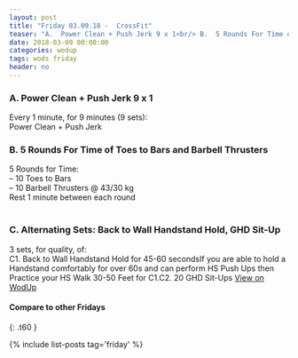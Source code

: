 ```yaml
---
layout: post
title: "Friday 03.09.18 -  CrossFit"
teaser: "A.  Power Clean + Push Jerk 9 x 1<br/> B.  5 Rounds For Time of Toes to Bars and Barbell Thrusters<br/> C. Alternating Sets: Back to Wall Handstand Hold, GHD Sit-Up"
date: 2018-03-09 00:00:00
categories: wodup
tags: wods friday
header: no
---
```



<h3>A.  Power Clean + Push Jerk 9 x 1</h3>
Every 1 minute, for 9 minutes (9 sets):<br/>Power Clean + Push Jerk<br/>
<h3>B.  5 Rounds For Time of Toes to Bars and Barbell Thrusters</h3>
5 Rounds for Time:<br/>– 10 Toes to Bars<br/>– 10 Barbell Thrusters @ 43/30 kg<br/>Rest 1 minute between each round<br/>
<br/>
<h3>C. Alternating Sets: Back to Wall Handstand Hold, GHD Sit-Up</h3>
3 sets, for quality,  of:<br/>C1. Back to Wall Handstand Hold for 45-60 secondsIf you are able to hold a Handstand comfortably for over 60s and can perform HS Push Ups then Practice your HS Walk 30-50 Feet for C1.C2. 20 GHD Sit-Ups
<a href="https://www.wodup.com/gyms/asphodel/wods/4735" target="blank">View on WodUp</a>


#### Compare to other Fridays
{: .t60 }

{% include list-posts tag='friday' %}